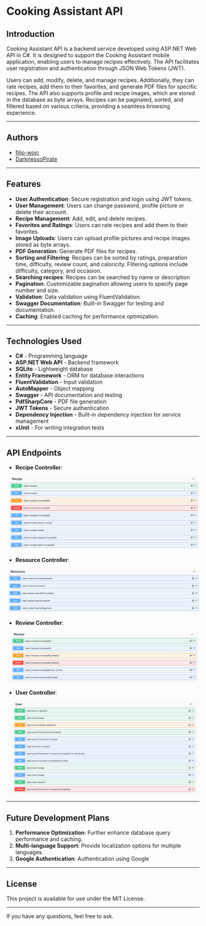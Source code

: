 # Cooking Assistant API

## Introduction
Cooking Assistant API is a backend service developed using ASP.NET Web API in C#. It is designed to support the Cooking Assistant mobile application, enabling users to manage recipes effectively. The API facilitates user registration and authentication through JSON Web Tokens (JWT).

Users can add, modify, delete, and manage recipes. Additionally, they can rate recipes, add them to their favorites, and generate PDF files for specific recipes. The API also supports profile and recipe images, which are stored in the database as byte arrays. Recipes can be paginated, sorted, and filtered based on various criteria, providing a seamless browsing experience.

---
## Authors
- [filip-wojc](https://github.com/filip-wojc)
- [DarknessoPirate](https://github.com/DarknessoPirate)

---
## Features
- **User Authentication**: Secure registration and login using JWT tokens.
- **User Management**: Users can change password, profile picture or delete their account.
- **Recipe Management**: Add, edit, and delete recipes.
- **Favorites and Ratings**: Users can rate recipes and add them to their favorites.
- **Image Uploads**: Users can upload profile pictures and recipe images stored as byte arrays.
- **PDF Generation**: Generate PDF files for recipes.
- **Sorting and Filtering**: Recipes can be sorted by ratings, preparation time, difficulty, review count, and caloricity. Filtering options include difficulty, category, and occasion.
- **Searching recipes**: Recipes can be searched by name or description
- **Pagination**: Customizable pagination allowing users to specify page number and size.
- **Validation**: Data validation using FluentValidation.
- **Swagger Documentation**: Built-in Swagger for testing and documentation.
- **Caching**: Enabled caching for performance optimization.
---

## Technologies Used
- **C#** - Programming language
- **ASP.NET Web API** - Backend framework
- **SQLite** - Lightweight database
- **Entity Framework** - ORM for database interactions
- **FluentValidation** - Input validation
- **AutoMapper** - Object mapping
- **Swagger** - API documentation and testing
- **PdfSharpCore** - PDF file generation
- **JWT Tokens** - Secure authentication
- **Dependency Injection** - Built-in dependency injection for service management
- **xUnit** - For writing integration tests
---

## API Endpoints
- **Recipe Controller**:

![Recipe](SwaggerScreenshots/RecipeController.png)
- **Resource Controller**:

![Recipe](SwaggerScreenshots/ResourceController.png)
- **Review Controller**:

![Recipe](SwaggerScreenshots/ReviewController.png)
- **User Controller**:

![Recipe](SwaggerScreenshots/UserController.png)

---

## Future Development Plans
1. **Performance Optimization**: Further enhance database query performance and caching.
2. **Multi-language Support**: Provide localization options for multiple languages.
3. **Google Authentication**: Authentication using Google
---

## License
This project is available for use under the MIT License.

---
If you have any questions, feel free to ask.
